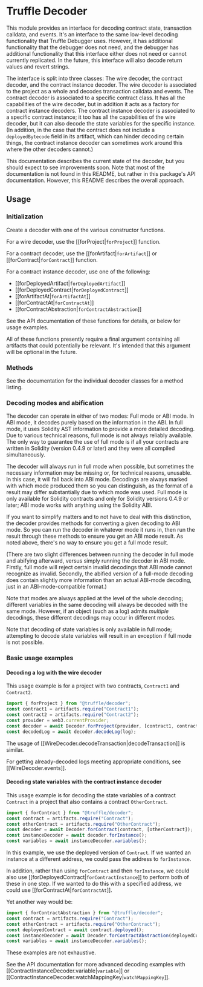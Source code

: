 # Truffle Decoder

This module provides an interface for decoding contract state, transaction
calldata, and events.  It's an interface to the same low-level decoding
functionality that Truffle Debugger uses.  However, it has additional
functionality that the debugger does not need, and the debugger has additional
functionality that this interface either does not need or cannot currently
replicated.  In the future, this interface will also decode return values and
revert strings.

The interface is split into three classes: The wire decoder, the contract
decoder, and the contract instance decoder.  The wire decoder is associated to
the project as a whole and decodes transaction calldata and events.  The
contract decoder is associated to a specific contract class.  It has all the
capabilities of the wire decoder, but in addition it acts as a factory for
contract instance decoders.  The contract instance decoder is associated to a
specific contract instance; it too has all the capabilities of the wire decoder,
but it can also decode the state variables for the specific instance.  (In
addition, in the case that the contract does not include a `deployedBytecode`
field in its artifact, which can hinder decoding certain things, the contract
instance decoder can sometimes work around this where the other decoders
cannot.)

This documentation describes the current state of the decoder, but you should
expect to see improvements soon.  Note that most of the documentation is not
found in this README, but rather in this package's API documentation.  However,
this README describes the overall approach.

## Usage

### Initialization

Create a decoder with one of the various constructor functions.

For a wire decoder, use the [[forProject|`forProject`]] function.

For a contract decoder, use the [[forArtifact|`forArtifact`]] or
[[forContract|`forContract`]] function.

For a contract instance decoder, use one of the following:
* [[forDeployedArtifact|`forDeployedArtifact`]]
* [[forDeployedContract|`forDeployedContract`]]
* [[forArtifactAt|`forArtifactAt`]]
* [[forContractAt|`forContractAt`]]
* [[forContractAbstraction|`forContractAbstraction`]]

See the API documentation of these functions for details, or below for usage
examples.

All of these functions presently require a final argument containing all
artifacts that could potentially be relevant.  It's intended that this argument
will be optional in the future.

### Methods

See the documentation for the individual decoder classes for a method listing.

### Decoding modes and abification

The decoder can operate in either of two modes: Full mode or ABI mode.  In ABI
mode, it decodes purely based on the information in the ABI.  In full mode, it
uses Solidity AST information to provide a more detailed decoding.  Due to
various technical reasons, full mode is not always reliably available.  The only
way to guarantee the use of full mode is if all your contracts are written in
Solidity (version 0.4.9 or later) and they were all compiled simultaneously.

The decoder will always run in full mode when possible, but sometimes the
necessary information may be missing or, for technical reasons, unusable.  In
this case, it will fall back into ABI mode.  Decodings are always marked with
which mode produced them so you can distinguish, as the format of a result may
differ substantially due to which mode was used.  Full mode is only available
for Solidity contracts and only for Solidity versions 0.4.9 or later; ABI mode
works with anything using the Solidity ABI.

If you want to simplify matters and to not have to deal with this distinction,
the decoder provides methods for converting a given decoding to ABI mode.  So
you can run the decoder in whatever mode it runs in, then run the result through
these methods to ensure you get an ABI mode result.  As noted above, there's
no way to ensure you get a full mode result.

(There are two slight differences between running the decoder in full mode and
abifying afterward, versus simply running the decoder in ABI mode.  Firstly,
full mode will reject certain invalid decodings that ABI mode cannot recognize
as invalid.  Secondly, the abified version of a full-mode decoding does contain
slightly more information than an actual ABI-mode decoding, just in an
ABI-mode-compatible format.)

Note that modes are always applied at the level of the whole decoding; different
variables in the same decoding will always be decoded with the same mode.
However, if an object (such as a log) admits *multiple* decodings, these
different decodings may occur in different modes.

Note that decoding of state variables is only available in full mode; attempting
to decode state variables will result in an exception if full mode is not
possible.

### Basic usage examples

#### Decoding a log with the wire decoder

This usage example is for a project with two contracts, `Contract1` and
`Contract2`.

```typescript
import { forProject } from "@truffle/decoder";
const contract1 = artifacts.require("Contract1");
const contract2 = artifacts.require("Contract2");
const provider = web3.currentProvider;
const decoder = await Decoder.forProject(provider, [contract1, contract2]);
const decodedLog = await decoder.decodeLog(log);
```

The usage of [[WireDecoder.decodeTransaction|decodeTransaction]] is similar.

For getting already-decoded logs meeting appropriate conditions, see
[[WireDecoder.events]].

#### Decoding state variables with the contract instance decoder

This usage example is for decoding the state variables of a contract `Contract`
in a project that also contains a contract `OtherContract`.

```typescript
import { forContract } from "@truffle/decoder";
const contract = artifacts.require("Contract");
const otherContract = artifacts.require("OtherContract");
const decoder = await Decoder.forContract(contract, [otherContract]);
const instanceDecoder = await decoder.forInstance();
const variables = await instanceDecoder.variables();
```

In this example, we use the deployed version of `Contract`.  If we wanted an
instance at a different address, we could pass the address to `forInstance`.

In addition, rather than using `forContract` and then `forInstance`, we could
also use [[forDeployedContract|`forContractInstance`]] to perform both of these
in one step.  If we wanted to do this with a specified address, we could use
[[forContractAt|`forContractAt`]].

Yet another way would be:
```typescript
import { forContractAbstraction } from "@truffle/decoder";
const contract = artifacts.require("Contract");
const otherContract = artifacts.require("OtherContract");
const deployedContract = await contract.deployed();
const instanceDecoder = await Decoder.forContractAbstraction(deployedContract, [otherContract]);
const variables = await instanceDecoder.variables();
```

These examples are not exhaustive.

See the API documentation for more advanced decoding examples with
[[ContractInstanceDecoder.variable|`variable`]] or
[[ContractInstanceDecoder.watchMappingKey|`watchMappingKey`]].
